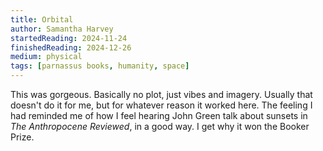 ```yaml
---
title: Orbital
author: Samantha Harvey
startedReading: 2024-11-24
finishedReading: 2024-12-26
medium: physical
tags: [parnassus books, humanity, space]
---
```


This was gorgeous. Basically no plot, just vibes and imagery. Usually that doesn't do it for me, but for whatever reason it worked here. The feeling I had reminded me of how I feel hearing John Green talk about sunsets in _The Anthropocene Reviewed_, in a good way. I get why it won the Booker Prize.
